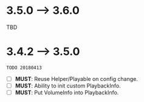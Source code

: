 # 3.5.0 --> 3.6.0

TBD

# 3.4.2 --> 3.5.0

```
TODO 20180413
```

- [ ] **MUST**: Reuse Helper/Playable on config change.
- [ ] **MUST**: Ability to init custom PlaybackInfo.
- [ ] **MUST**: Put VolumeInfo into PlaybackInfo.